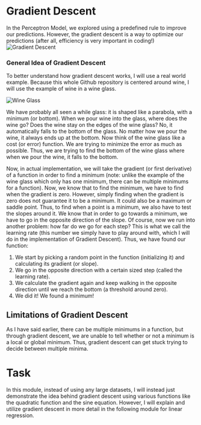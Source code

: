 # Gradient Descent
In the Perceptron Model, we explored using a predefined rule to improve our predictions. However, the gradient descent is a way to optimize our predictions (after all, efficiency is very important in coding!)
![Gradient Descent](https://external-content.duckduckgo.com/iu/?u=https%3A%2F%2Fi.stack.imgur.com%2Fw7ARo.png&f=1&nofb=1)

### General Idea of Gradient Descent

To better understand how gradient descent works, I will use a real world example. Because this whole Github repository is centered around wine, I will use the example of wine in a wine glass.

![Wine Glass](https://external-content.duckduckgo.com/iu/?u=https%3A%2F%2Fwww.boutiquekozy.ca%2Fwp-content%2Fuploads%2F2018%2F10%2F490407550-U1-Usage-shot.jpg&f=1&nofb=1)

We have probably all seen a while glass: it is shaped like a parabola, with a minimum (or bottom). When we pour wine into the glass, where does the wine go? Does the wine stay on the edges of the wine glass? No, it automatically falls to the bottom of the glass. No matter how we pour the wine, it always ends up at the bottom. Now think of the wine glass like a cost (or error) function. We are trying to minimize the error as much as possible. Thus, we are trying to find the bottom of the wine glass where when we pour the wine, it falls to the bottom.

Now, in actual implementation, we will take the gradient (or first derivative) of a function in order to find a minimum (note: unlike the example of the wine glass which only has one minimum, there can be multiple minimums for a function). Now, we know that to find the minimum, we have to find when the gradient is zero. However, simply finding when the gradient is zero does not guarantee it to be a minimum. It could also be a maximum or saddle point. Thus, to find when a point is a minimum, we also have to test the slopes around it. We know that in order to go towards a minimum, we have to go in the opposite direction of the slope. Of course, now we run into another problem: how far do we go for each step? This is what we call the learning rate (this number we simply have to play around with, which I will do in the implementation of Gradient Descent). Thus, we have found our function:

1. We start by picking a random point in the function (initializing it) and calculating its gradient (or slope). 
2. We go in the opposite direction with a certain sized step (called the learning rate).
3. We calculate the gradient again and keep walking in the opposite direction until we reach the bottom (a threshold around zero).
4. We did it! We found a minimum!

## Limitations of Gradient Descent
As I have said earlier, there can be multiple minimums in a function, but through gradient descent, we are unable to tell whether or not a minimum is a local or global minimum. Thus, gradient descent can get stuck trying to decide between multiple minima.

# Task
In this module, instead of using any large datasets, I will instead just demonstrate the idea behind gradient descent using various functions like the quadratic function and the sine equation. However, I will explain and utilize gradient descent in more detail in the following module for linear regression.
